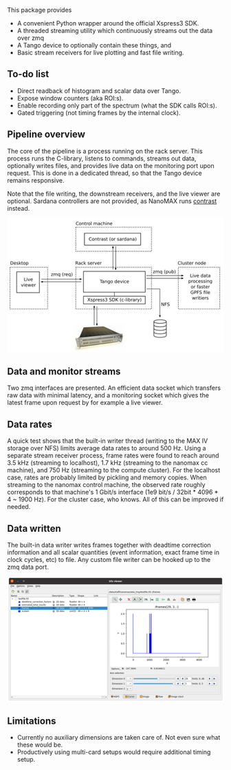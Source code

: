 This package provides

- A convenient Python wrapper around the official Xspress3 SDK.
- A threaded streaming utility which continuously streams out the data over zmq
- A Tango device to optionally contain these things, and
- Basic stream receivers for live plotting and fast file writing.

## To-do list
- Direct readback of histogram and scalar data over Tango.
- Expose window counters (aka ROI:s).
- Enable recording only part of the spectrum (what the SDK calls ROI:s).
- Gated triggering (not timing frames by the internal clock).

## Pipeline overview

The core of the pipeline is a process running on the rack server. This process runs the C-library, listens to commands, streams out data, optionally writes files, and provides live data on the monitoring port upon request. This is done in a dedicated thread, so that the Tango device remains responsive.

Note that the file writing, the downstream receivers, and the live viewer are optional. Sardana controllers are not provided, as NanoMAX runs [contrast](https://github.com/maxiv-science/contrast) instead.

<img src="doc/overview.png" alt="Pipeline overview" width="800px"/>

## Data and monitor streams

Two zmq interfaces are presented. An efficient data socket which transfers raw data with minimal latency, and a monitoring socket which gives the latest frame upon request by for example a live viewer.

## Data rates

A quick test shows that the built-in writer thread (writing to the MAX IV storage over NFS) limits average data rates to around 500 Hz. Using a separate stream receiver process, frame rates were found to reach around 3.5 kHz (streaming to localhost), 1.7 kHz (streaming to the nanomax cc machine), and 750 Hz (streaming to the compute cluster). For the localhost case, rates are probably limited by pickling and memory copies. When streaming to the nanomax control machine, the observed rate roughly corresponds to that machine's 1 Gbit/s interface (1e9 bit/s / 32bit * 4096 * 4 ~ 1900 Hz). For the cluster case, who knows. All of this can be improved if needed.

## Data written

The built-in data writer writes frames together with deadtime correction information and all scalar quantities (event information, exact frame time in clock cycles, etc) to file. Any custom file writer can be hooked up to the zmq data port.

<img src="doc/hsd5_structure.png" alt="HDF5 format" width="800px"/>

## Limitations
- Currently no auxiliary dimensions are taken care of. Not even sure what these would be.
- Productively using multi-card setups would require additional timing setup.
 
